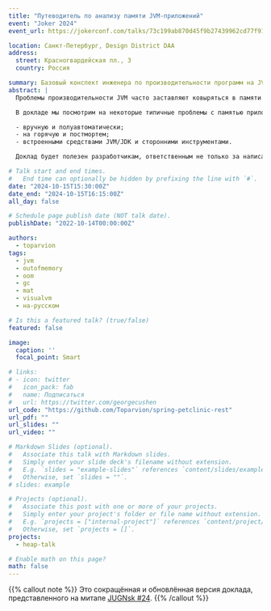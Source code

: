 ```yaml
---
title: "Путеводитель по анализу памяти JVM-приложений"
event: "Joker 2024"
event_url: https://jokerconf.com/talks/73c199ab870d45f9b27439962cd77f91/

location: Санкт-Петербург, Design District DAA
address:
  street: Красногвардейская пл., 3
  country: Россия

summary: Базовый конспект инженера по производительности программ на JVM
abstract: |
  Проблемы производительности JVM часто заставляют ковыряться в памяти приложения: то общие метрики надо посмотреть, а то и залезть в самую глубь за тем самым байтом. И хорошо бы знать заранее, где, что и как можно найти, а не судорожно гуглить и перебирать варианты, когда на production уже пригорело…

  В докладе мы посмотрим на некоторые типичные проблемы с памятью приложений на HotSpot JVM и подходящие им способы анализа:

  - вручную и полуавтоматически;
  - на горячую и постмортем;
  - встроенными средствами JVM/JDK и сторонними инструментами.

  Доклад будет полезен разработчикам, ответственным не только за написание кода, но и за его производительность "в бою", а также инженерам по мониторингу и работе с инцидентами на production.

# Talk start and end times.
#   End time can optionally be hidden by prefixing the line with `#`.
date: "2024-10-15T15:30:00Z"
date_end: "2024-10-15T16:15:00Z"
all_day: false

# Schedule page publish date (NOT talk date).
publishDate: "2022-10-14T00:00:00Z"

authors:
  - toparvion
tags:
  - jvm
  - outofmemory
  - oom
  - gc
  - mat
  - visualvm
  - на-русском

# Is this a featured talk? (true/false)
featured: false

image:
  caption: ''
  focal_point: Smart

# links:
# - icon: twitter
#   icon_pack: fab
#   name: Подписаться
#   url: https://twitter.com/georgecushen
url_code: "https://github.com/Toparvion/spring-petclinic-rest"
url_pdf: ""
url_slides: ""
url_video: ""

# Markdown Slides (optional).
#   Associate this talk with Markdown slides.
#   Simply enter your slide deck's filename without extension.
#   E.g. `slides = "example-slides"` references `content/slides/example-slides.md`.
#   Otherwise, set `slides = ""`.
# slides: example

# Projects (optional).
#   Associate this post with one or more of your projects.
#   Simply enter your project's folder or file name without extension.
#   E.g. `projects = ["internal-project"]` references `content/project/deep-learning/index.md`.
#   Otherwise, set `projects = []`.
projects:
  - heap-talk

# Enable math on this page?
math: false
---
```


{{% callout note %}}
Это сокращённая и обновлённая версия доклада, представленного на митапе [JUGNsk #24](/event/2024/jugnsk/).
{{% /callout %}}